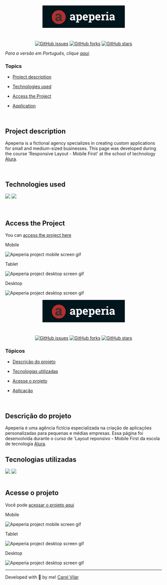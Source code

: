 <p align='center'> <img src="./src/apeperia.jpg" alt="the application logo"> </p>

<h1></h1>

<div align='center'>
	<a href="https://github.com/Caroline-Barbosa-Vilar/apeperia-project/issues"><img alt="GitHub issues" src="https://img.shields.io/github/issues/Caroline-Barbosa-Vilar/apeperia-project"></a>
	<a href="https://github.com/Caroline-Barbosa-Vilar/apeperia-project/network"><img alt="GitHub forks" src="https://img.shields.io/github/forks/Caroline-Barbosa-Vilar/apeperia-project"></a>
	<a href="https://github.com/Caroline-Barbosa-Vilar/apeperia-project/stargazers"><img alt="GitHub stars" src="https://img.shields.io/github/stars/Caroline-Barbosa-Vilar/apeperia-project"></a>
</div>


_Para a versão em Português, clique [aqui](#portuguese)._


### Topics

- [Project description](#project-description)

- [Technologies used](#technologies-used)

<!-- - [What I learned](#what-I-learned)  -->

- [Access the Project](#access-the-project)

- [Application](#aplication)

<br>

## Project description

<p align="justify">

Apeperia is a fictional agency specializes in creating custom applications for small and medium-sized businesses. This page was developed during the course 'Responsive Layout - Mobile First' at the school of technology [Alura](https://www.alura.com.br).

</p>

<br>

## Technologies used

<div>
  <img src="https://img.shields.io/badge/HTML5-E34F26?style=for-the-badge&logo=html5&logoColor=white">
  <img src="https://img.shields.io/badge/CSS3-1572B6?style=for-the-badge&logo=css3&logoColor=white">
</div>

<br>

<!-- ## What I learned

- ;
- .  -->

<br>

## Access the Project

You can [access the project here](https://caroline-barbosa-vilar.github.io/apeperia-project/) 

Mobile

<img src="./apeperia-mobile-screen.gif" alt="Apeperia project mobile screen gif">

Tablet 

<img src="./apeperia-tablet-screen.gif" alt="Apeperia project desktop screen gif">

Desktop 

<img src="./apeperia-desktop-screen.gif" alt="Apeperia project desktop screen gif">

<br>

<div id="portuguese">

<p align='center'> <img src="./src/apeperia.jpg" alt="the application logo"> </p>


<h1></h1>


<div align='center'>
	<a href="https://github.com/Caroline-Barbosa-Vilar/apeperia-project/issues"><img alt="GitHub issues" src="https://img.shields.io/github/issues/Caroline-Barbosa-Vilar/apeperia-project"></a>
	<a href="https://github.com/Caroline-Barbosa-Vilar/apeperia-project/network"><img alt="GitHub forks" src="https://img.shields.io/github/forks/Caroline-Barbosa-Vilar/apeperia-project"></a>
	<a href="https://github.com/Caroline-Barbosa-Vilar/apeperia-project/stargazers"><img alt="GitHub stars" src="https://img.shields.io/github/stars/Caroline-Barbosa-Vilar/apeperia-project"></a>
</div>


### Tópicos 

- [Descrição do projeto](#descrição-do-projeto)

- [Tecnologias utilizadas](#tecnologias-utilizadas)

<!-- - [O que aprendi](#o-que-aprendi) -->

- [Acesse o projeto](#acesse-o-projeto)

- [Aplicação](#aplicação)


<br>

## Descrição do projeto 

<p align="justify">

Apeperia é uma agência fictícia especializada na criação de aplicações personalizadas para pequenas e médias empresas. Essa página foi desenvolvida durante o curso de 'Layout reponsivo - Mobile First da escola de tecnologia [Alura](https://www.alura.com.br).

</p>


## Tecnologias utilizadas

<div>
  <img src="https://img.shields.io/badge/HTML5-E34F26?style=for-the-badge&logo=html5&logoColor=white">
  <img src="https://img.shields.io/badge/CSS3-1572B6?style=for-the-badge&logo=css3&logoColor=white">
</div>


<!--## O que aprendi

- ;
- . -->

<br>

## Acesse o projeto

Você pode [acessar o projeto aqui](https://caroline-barbosa-vilar.github.io/apeperia-project/) 

Mobile

<img src="./apeperia-mobile-screen.gif" alt="Apeperia project mobile screen gif">

Tablet 

<img src="./apeperia-tablet-screen.gif" alt="Apeperia project desktop screen gif">

Desktop 

<img src="./apeperia-desktop-screen.gif" alt="Apeperia project desktop screen gif">


<hr>

Developed with 🧡 by me!  [Carol Vilar](https://www.linkedin.com/in/carolinebarbosavilar/)
